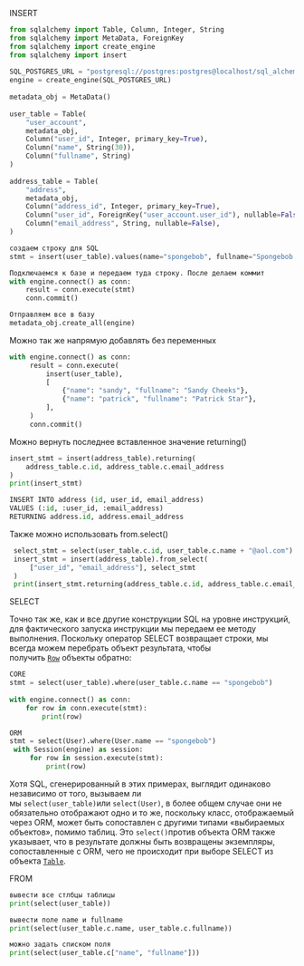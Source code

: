 
INSERT

```python
from sqlalchemy import Table, Column, Integer, String  
from sqlalchemy import MetaData, ForeignKey  
from sqlalchemy import create_engine  
from sqlalchemy import insert  
  
SQL_POSTGRES_URL = "postgresql://postgres:postgres@localhost/sql_alchemy"  
engine = create_engine(SQL_POSTGRES_URL)  
  
metadata_obj = MetaData()  
  
user_table = Table(  
    "user_account",  
    metadata_obj,  
    Column("user_id", Integer, primary_key=True),  
    Column("name", String(30)),  
    Column("fullname", String)  
)  
  
address_table = Table(  
    "address",  
    metadata_obj,  
    Column("address_id", Integer, primary_key=True),  
    Column("user_id", ForeignKey("user_account.user_id"), nullable=False),  
    Column("email_address", String, nullable=False),  
)  

создаем строку для SQL
stmt = insert(user_table).values(name="spongebob", fullname="Spongebob Squarepants")  

Подключаемся к базе и передаем туда строку. После делаем коммит
with engine.connect() as conn:  
    result = conn.execute(stmt)  
    conn.commit()  

Отправляем все в базу
metadata_obj.create_all(engine)
```

Можно так же напрямую добавлять без переменных

```python
with engine.connect() as conn:
     result = conn.execute(
         insert(user_table),
         [
             {"name": "sandy", "fullname": "Sandy Cheeks"},
             {"name": "patrick", "fullname": "Patrick Star"},
         ],
     )
     conn.commit()
```

Можно вернуть последнее вставленное значение returning()

```python
insert_stmt = insert(address_table).returning(
    address_table.c.id, address_table.c.email_address
)
print(insert_stmt)

INSERT INTO address (id, user_id, email_address) 
VALUES (:id, :user_id, :email_address) 
RETURNING address.id, address.email_address
```

Также можно использовать from.select()

```python
 select_stmt = select(user_table.c.id, user_table.c.name + "@aol.com")
 insert_stmt = insert(address_table).from_select(
     ["user_id", "email_address"], select_stmt
 )
 print(insert_stmt.returning(address_table.c.id, address_table.c.email_address))
```

SELECT

Точно так же, как и все другие конструкции SQL на уровне инструкций, для фактического запуска инструкции мы передаем ее методу выполнения. Поскольку оператор SELECT возвращает строки, мы всегда можем перебрать объект результата, чтобы получить [`Row`](https://docs.sqlalchemy.org/en/20/core/connections.html#sqlalchemy.engine.Row "sqlalchemy.engine.Row") объекты обратно:

```python
CORE
stmt = select(user_table).where(user_table.c.name == "spongebob")  
  
with engine.connect() as conn:  
    for row in conn.execute(stmt):  
        print(row)
```

```python
ORM
stmt = select(User).where(User.name == "spongebob")
 with Session(engine) as session:
     for row in session.execute(stmt):
         print(row)
```

Хотя SQL, сгенерированный в этих примерах, выглядит одинаково независимо от того, вызываем ли мы `select(user_table)`или `select(User)`, в более общем случае они не обязательно отображают одно и то же, поскольку класс, отображаемый через ORM, может быть сопоставлен с другими типами «выбираемых объектов», помимо таблиц. Это `select()`против объекта ORM также указывает, что в результате должны быть возвращены экземпляры, сопоставленные с ORM, чего не происходит при выборе SELECT из объекта [`Table`](https://docs.sqlalchemy.org/en/20/core/metadata.html#sqlalchemy.schema.Table "sqlalchemy.schema.Table").

FROM

```python
вывести все стлбцы таблицы
print(select(user_table))

вывести поле name и fullname
print(select(user_table.c.name, user_table.c.fullname))

можно задать списком поля
print(select(user_table.c["name", "fullname"]))
```

